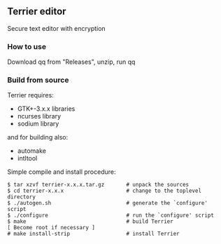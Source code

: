 
Terrier editor
--------------
Secure text editor with encryption

### How to use
Download qq from "Releases", unzip, run qq

### Build from source
Terrier requires:
* GTK+-3.x.x libraries
* ncurses library
* sodium library

and for building also:
* automake
* intltool

Simple compile and install procedure:
```
$ tar xzvf terrier-x.x.x.tar.gz       # unpack the sources
$ cd terrier-x.x.x                    # change to the toplevel directory
$ ./autogen.sh                        # generate the `configure' script
$ ./configure                         # run the `configure' script
$ make                                # build Terrier
[ Become root if necessary ]
# make install-strip                  # install Terrier
```
